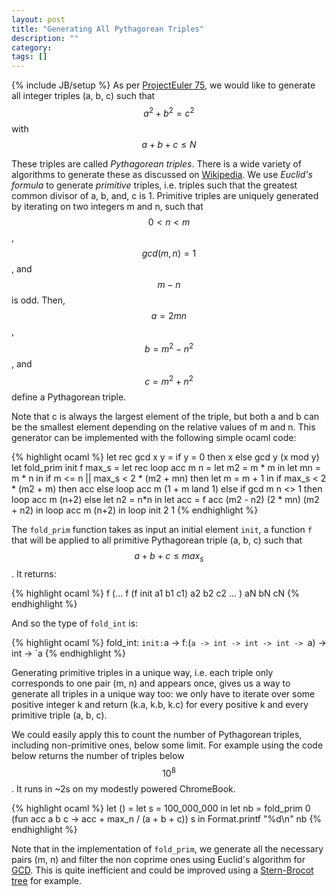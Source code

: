 ```yaml
---
layout: post
title: "Generating All Pythagorean Triples"
description: ""
category: 
tags: []
---
```

{% include JB/setup %}
As per [ProjectEuler 75](http://projecteuler.net/problem=75), we would like to generate all integer triples (a, b, c) such that $$a^2 + b^2 = c^2$$ with $$a + b + c \leq N$$

These triples are called *Pythagorean triples*. There is a wide variety of algorithms to generate these as discussed on [Wikipedia](http://en.wikipedia.org/wiki/Formulas_for_generating_Pythagorean_triples). We use *Euclid's formula* to generate *primitive* triples, i.e. triples such that the greatest common divisor of a, b, and, c is 1. Primitive triples are uniquely generated by iterating on two integers m and n, such that $$0 < n < m$$, $$gcd(m, n) = 1$$, and $$m - n$$ is odd. Then,
$$a = 2mn$$, $$b = m^2 - n^2$$, and $$c = m^2 + n^2$$ define a Pythagorean triple.

Note that c is always the largest element of the triple, but both a and b can be the smallest element depending on the relative values of m and n. This generator can be implemented with the following simple ocaml code:

{% highlight ocaml %}
let rec gcd x y = if y = 0 then x else gcd y (x mod y)
let fold_prim init f max_s =
  let rec loop acc m n =
    let m2 = m * m in
    let mn = m * n in
    if m <= n || max_s < 2 * (m2 + mn) then
      let m = m + 1 in
      if max_s < 2 * (m2 + m) then acc
      else loop acc m (1 + m land 1)
    else if gcd m n &lt;&gt; 1 then loop acc m (n+2)
    else
      let n2 = n*n in
      let acc = f acc (m2 - n2) (2 * mn) (m2 + n2) in
      loop acc m (n+2)
  in
  loop init 2 1
{% endhighlight %}

The `fold_prim` function takes as input an initial element `init`, a function `f` that will be applied to all primitive Pythagorean triple (a, b, c) such that $$a + b + c \leq max_s$$. It returns:

{% highlight ocaml %}
f (... f (f init a1 b1 c1) a2 b2 c2 ... ) aN bN cN
{% endhighlight %}

And so the type of `fold_int` is:

{% highlight ocaml %}
fold_int: `init:`a -> f:(`a -> int -> int -> int -> `a) -> int -> `a
{% endhighlight %}

Generating primitive triples in a unique way, i.e. each triple only corresponds to one pair (m, n) and appears once, gives us a way to generate all triples in a unique way too: we only have to iterate over some positive integer k and return (k.a, k.b, k.c) for every positive k and every primitive triple (a, b, c).

We could easily apply this to count the number of Pythagorean triples, including non-primitive ones, below some limit. For example using the code below returns the number of triples below $$10^8$$. It runs in ~2s on my modestly powered ChromeBook.

{% highlight ocaml %}
let () =
  let s = 100_000_000 in
  let nb =
    fold_prim 0 (fun acc a b c -&gt; acc + max_n / (a + b + c)) s
  in
  Format.printf "%d\n" nb
{% endhighlight %}

Note that in the implementation of `fold_prim`, we generate all the necessary pairs (m, n) and filter the non coprime ones using Euclid's algorithm for [GCD](http://en.wikipedia.org/wiki/Greatest_common_divisor). This is quite inefficient and could be improved using a [Stern-Brocot tree](http://en.wikipedia.org/wiki/Stern-Brocot_tree) for example.
